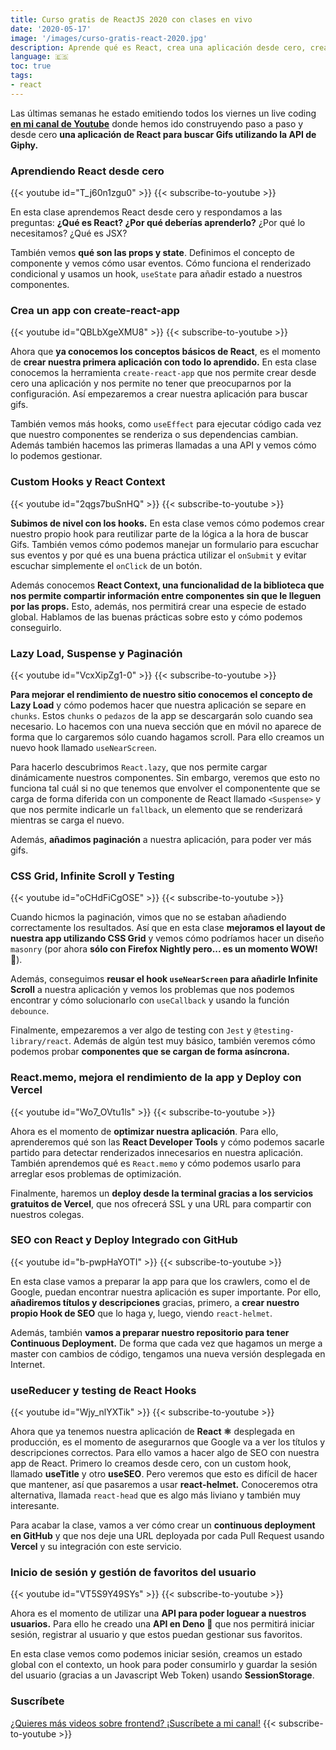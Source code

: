 ```yaml
---
title: Curso gratis de ReactJS 2020 con clases en vivo
date: '2020-05-17'
image: '/images/curso-gratis-react-2020.jpg'
description: Aprende qué es React, crea una aplicación desde cero, crea tus propios hooks y añade infinite scroll y testing con estas clases en vivo gratis.
language: 🇪🇸
toc: true
tags:
- react
---
```


Las últimas semanas he estado emitiendo todos los viernes un live coding **[en mi canal de Youtube](https://www.youtube.com/c/midudev?sub_confirmation=1)** donde hemos ido construyendo paso a paso y desde cero **una aplicación de React para buscar Gifs utilizando la API de Giphy.**

### Aprendiendo React desde cero
{{< youtube id="T_j60n1zgu0" >}}
{{< subscribe-to-youtube >}}

En esta clase aprendemos React desde cero y respondamos a las preguntas: **¿Qué es React? ¿Por qué deberías aprenderlo?** ¿Por qué lo necesitamos? ¿Qué es JSX?

También vemos **qué son las props y state**. Definimos el concepto de componente y vemos cómo usar eventos. Cómo funciona el renderizado condicional y usamos un hook, `useState` para añadir estado a nuestros componentes.

### Crea un app con create-react-app
{{< youtube id="QBLbXgeXMU8" >}}
{{< subscribe-to-youtube >}}

Ahora que **ya conocemos los conceptos básicos de React**, es el momento de **crear nuestra primera aplicación con todo lo aprendido.** En esta clase conocemos la herramienta `create-react-app` que nos permite crear desde cero una aplicación y nos permite no tener que preocuparnos por la configuración. Así empezaremos a crear nuestra aplicación para buscar gifs.

También vemos más hooks, como `useEffect` para ejecutar código cada vez que nuestro componentes se renderiza o sus dependencias cambian. Además también hacemos las primeras llamadas a una API y vemos cómo lo podemos gestionar.

### Custom Hooks y React Context
{{< youtube id="2qgs7buSnHQ" >}}
{{< subscribe-to-youtube >}}

**Subimos de nivel con los hooks.** En esta clase vemos cómo podemos crear nuestro propio hook para reutilizar parte de la lógica a la hora de buscar Gifs. También vemos cómo podemos manejar un formulario para escuchar sus eventos y por qué es una buena práctica utilizar el `onSubmit` y evitar escuchar simplemente el `onClick` de un botón.

Además conocemos **React Context, una funcionalidad de la biblioteca que nos permite compartir información entre componentes sin que le lleguen por las props.** Esto, además, nos permitirá crear una especie de estado global. Hablamos de las buenas prácticas sobre esto y cómo podemos conseguirlo.

### Lazy Load, Suspense y Paginación
{{< youtube id="VcxXipZg1-0" >}}
{{< subscribe-to-youtube >}}

**Para mejorar el rendimiento de nuestro sitio conocemos el concepto de Lazy Load** y cómo podemos hacer que nuestra aplicación se separe en `chunks`. Estos `chunks` o `pedazos` de la app se descargarán solo cuando sea necesario. Lo hacemos con una nueva sección que en móvil no aparece de forma que lo cargaremos sólo cuando hagamos scroll. Para ello creamos un nuevo hook llamado `useNearScreen`.

Para hacerlo descubrimos `React.lazy`, que nos permite cargar dinámicamente nuestros componentes. Sin embargo, veremos que esto no funciona tal cuál si no que tenemos que envolver el componentente que se carga de forma diferida con un componente de React llamado `<Suspense>` y que nos permite indicarle un `fallback`, un elemento que se renderizará mientras se carga el nuevo.

Además, **añadimos paginación** a nuestra aplicación, para poder ver más gifs.

### CSS Grid, Infinite Scroll y Testing
{{< youtube id="oCHdFiCgOSE" >}}
{{< subscribe-to-youtube >}}

Cuando hicmos la paginación, vimos que no se estaban añadiendo correctamente los resultados. Así que en esta clase **mejoramos el layout de nuestra app utilizando **CSS Grid**** y vemos cómo podríamos hacer un diseño `masonry` (por ahora **sólo con Firefox Nightly pero... es un momento WOW!** 🤩).

Además, conseguimos **reusar el hook `useNearScreen` para añadirle Infinite Scroll** a nuestra aplicación y vemos los problemas que nos podemos encontrar y cómo solucionarlo con `useCallback` y usando la función `debounce`.

Finalmente, empezaremos a ver algo de testing con `Jest` y `@testing-library/react`. Además de algún test muy básico, también veremos cómo podemos probar **componentes que se cargan de forma asíncrona.**

### React.memo, mejora el rendimiento de la app y Deploy con Vercel
{{< youtube id="Wo7_OVtu1ls" >}}
{{< subscribe-to-youtube >}}

Ahora es el momento de **optimizar nuestra aplicación**. Para ello, aprenderemos qué son las **React Developer Tools** y cómo podemos sacarle partido para detectar renderizados innecesarios en nuestra aplicación. También aprendemos qué es `React.memo` y cómo podemos usarlo para arreglar esos problemas de optimización.

Finalmente, haremos un **deploy desde la terminal gracias a los servicios gratuitos de Vercel**, que nos ofrecerá SSL y una URL para compartir con nuestros colegas.

### SEO con React y Deploy Integrado con GitHub
{{< youtube id="b-pwpHaYOTI" >}}
{{< subscribe-to-youtube >}}

En esta clase vamos a preparar la app para que los crawlers, como el de Google, puedan encontrar nuestra aplicación es super importante. Por ello, **añadiremos títulos y descripciones** gracias, primero, a **crear nuestro propio Hook de SEO** que lo haga y, luego, viendo `react-helmet`.

Además, también **vamos a preparar nuestro repositorio para tener Continuous Deployment.** De forma que cada vez que hagamos un merge a master con cambios de código, tengamos una nueva versión desplegada en Internet.

### useReducer y testing de React Hooks
{{< youtube id="Wjy_nlYXTik" >}}
{{< subscribe-to-youtube >}}

Ahora que ya tenemos nuestra aplicación de **React ⚛️** desplegada en producción, es el momento de asegurarnos que Google va a ver los títulos y descripciones correctos. Para ello vamos a hacer algo de SEO con nuestra app de React. Primero lo creamos desde cero, con un custom hook, llamado **useTitle** y otro **useSEO**. Pero veremos que esto es difícil de hacer que mantener, así que pasaremos a usar **react-helmet.** Conoceremos otra alternativa, llamada `react-head` que es algo más liviano y también muy interesante.

Para acabar la clase, vamos a ver cómo crear un **continuous deployment en GitHub** y que nos deje una URL deployada por cada Pull Request usando **Vercel** y su integración con este servicio.

### Inicio de sesión y gestión de favoritos del usuario
{{< youtube id="VT5S9Y49SYs" >}}
{{< subscribe-to-youtube >}}

Ahora es el momento de utilizar una **API para poder loguear a nuestros usuarios.** Para ello he creado una **API en Deno 🦕** que nos permitirá iniciar sesión, registrar al usuario y que estos puedan gestionar sus favoritos.

En esta clase vemos como podemos iniciar sesión, creamos un estado global con el contexto, un hook para poder consumirlo y guardar la sesión del usuario (gracias a un Javascript Web Token) usando **SessionStorage**.

### Suscríbete
[¿Quieres más videos sobre frontend? ¡Suscríbete a mi canal!](https://www.youtube.com/c/midudev?sub_confirmation=1)
{{< subscribe-to-youtube >}}